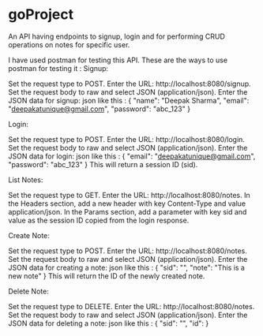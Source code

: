 # goProject
An API having endpoints to signup, login and for performing CRUD operations on notes for specific user.

I have used postman for testing this API.
These are the ways to use postman for testing it : 
Signup:

Set the request type to POST.
Enter the URL: http://localhost:8080/signup.
Set the request body to raw and select JSON (application/json).
Enter the JSON data for signup:
json like this : 
{
  "name": "Deepak Sharma",
  "email": "deepakatunique@gmail.com",
  "password": "abc_123"
}

Login:

Set the request type to POST.
Enter the URL: http://localhost:8080/login.
Set the request body to raw and select JSON (application/json).
Enter the JSON data for login:
json like this : 
{
  "email": "deepakatunique@gmail.com",
  "password": "abc_123"
}
This will return a session ID (sid).


List Notes:

Set the request type to GET.
Enter the URL: http://localhost:8080/notes.
In the Headers section, add a new header with key Content-Type and value application/json.
In the Params section, add a parameter with key sid and value as the session ID copied from the login response.


Create Note:

Set the request type to POST.
Enter the URL: http://localhost:8080/notes.
Set the request body to raw and select JSON (application/json).
Enter the JSON data for creating a note:
json like this : 
{
  "sid": "<your session id which was generated when you login>",
  "note": "This is a new note"
}
This will return the ID of the newly created note.



Delete Note:

Set the request type to DELETE.
Enter the URL: http://localhost:8080/notes.
Set the request body to raw and select JSON (application/json).
Enter the JSON data for deleting a note:
json like this : 
{
  "sid": "<your-session-id>",
  "id": <note-id>
}
